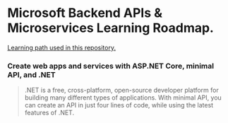 # Microsoft Backend APIs & Microservices Learning Roadmap.

[Learning path used in this repository.](https://learn.microsoft.com/en-us/training/paths/aspnet-core-minimal-api/)

### Create web apps and services with ASP.NET Core, minimal API, and .NET

> .NET is a free, cross-platform, open-source developer platform for building many different types of applications. With minimal API, you can create an API in just four lines of code, while using the latest features of .NET.

